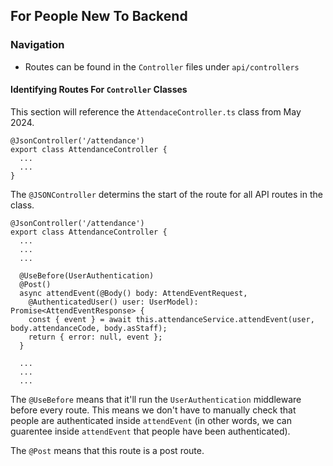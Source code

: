 ## For People New To Backend

### Navigation
- Routes can be found in the `Controller` files under `api/controllers`


#### Identifying Routes For `Controller` Classes
This section will reference the `AttendaceController.ts` class from May 2024.

```
@JsonController('/attendance')
export class AttendanceController {
  ...
  ...
}
```
The `@JSONController` determins the start of the route for all API routes in the class.

```
@JsonController('/attendance')
export class AttendanceController {
  ...
  ...
  ...

  @UseBefore(UserAuthentication)
  @Post()
  async attendEvent(@Body() body: AttendEventRequest,
    @AuthenticatedUser() user: UserModel): Promise<AttendEventResponse> {
    const { event } = await this.attendanceService.attendEvent(user, body.attendanceCode, body.asStaff);
    return { error: null, event };
  }

  ...
  ...
  ...
```
The `@UseBefore` means that it'll run the `UserAuthentication` middleware before every route. This means we don't have to manually check that people are authenticated inside `attendEvent` (in other words, we can guarentee inside `attendEvent` that people have been authenticated).

The `@Post` means that this route is a post route.


